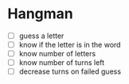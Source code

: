 # Hangman

- [ ] guess a letter
- [ ] know if the letter is in the word
- [ ] know number of letters
- [ ] know number of turns left
- [ ] decrease turns on failed guess
